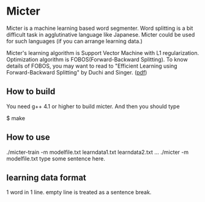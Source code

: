 # Micter

Micter is a machine learning based word segmenter. Word splitting is a bit difficult task in agglutinative language like Japanese. Micter could be used for such languages (if you can arrange learning data.)

Micter's learning algorithm is Support Vector Machine with L1 regularization. Optimization algorithm is FOBOS(Forward-Backward Splitting). To know details of FOBOS, you may want to read to "Efficient Learning using Forward-Backward Splitting" by Duchi and Singer. ([pdf](http://www.cs.berkeley.edu/~jduchi/projects/DuchiSi09b.pdf))

## How to build

You need g++ 4.1 or higher to build micter. And then you should type

 $ make


## How to use

./micter-train -m modelfile.txt learndata1.txt learndata2.txt ...
./micter -m modelfile.txt
type some sentence here.

## learning data format

1 word in 1 line. empty line is treated as a sentence break.
